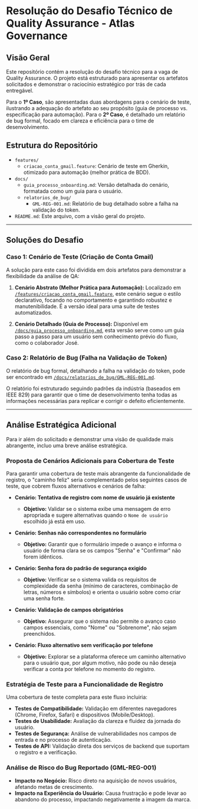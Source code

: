 # Resolução do Desafio Técnico de Quality Assurance - Atlas Governance

## Visão Geral

Este repositório contém a resolução do desafio técnico para a vaga de Quality Assurance. O projeto está estruturado para apresentar os artefatos solicitados e demonstrar o raciocínio estratégico por trás de cada entregável.

Para o **1º Caso**, são apresentadas duas abordagens para o cenário de teste, ilustrando a adequação do artefato ao seu propósito (guia de processo vs. especificação para automação). Para o **2º Caso**, é detalhado um relatório de bug formal, focado em clareza e eficiência para o time de desenvolvimento.

## Estrutura do Repositório

* `features/`
  * `criacao_conta_gmail.feature`: Cenário de teste em Gherkin, otimizado para automação (melhor prática de BDD).
* `docs/`
  * `guia_processo_onboarding.md`: Versão detalhada do cenário, formatada como um guia para o usuário.
  * `relatorios_de_bug/`
    * `GML-REG-001.md`: Relatório de bug detalhado sobre a falha na validação do token.
* `README.md`: Este arquivo, com a visão geral do projeto.

---

## Soluções do Desafio

### Caso 1: Cenário de Teste (Criação de Conta Gmail)

A solução para este caso foi dividida em dois artefatos para demonstrar a flexibilidade da análise de QA:

1. **Cenário Abstrato (Melhor Prática para Automação):** Localizado em [`/features/criacao_conta_gmail.feature`](./features/criacao_conta_gmail.feature), este cenário segue o estilo declarativo, focando no comportamento e garantindo robustez e manutenibilidade. É a versão ideal para uma suíte de testes automatizados.

2. **Cenário Detalhado (Guia de Processo):** Disponível em [`/docs/guia_processo_onboarding.md`](./docs/guia_processo_onboarding.md), esta versão serve como um guia passo a passo para um usuário sem conhecimento prévio do fluxo, como o colaborador José.

### Caso 2: Relatório de Bug (Falha na Validação de Token)

O relatório de bug formal, detalhando a falha na validação do token, pode ser encontrado em [`/docs/relatorios_de_bug/GML-REG-001.md`](./docs/relatorios_de_bug/GML-REG-001.md).

O relatório foi estruturado seguindo padrões da indústria (baseados em IEEE 829) para garantir que o time de desenvolvimento tenha todas as informações necessárias para replicar e corrigir o defeito eficientemente.

---

## Análise Estratégica Adicional

Para ir além do solicitado e demonstrar uma visão de qualidade mais abrangente, incluo uma breve análise estratégica.

### Proposta de Cenários Adicionais para Cobertura de Teste

Para garantir uma cobertura de teste mais abrangente da funcionalidade de registro, o "caminho feliz" seria complementado pelos seguintes casos de teste, que cobrem fluxos alternativos e cenários de falha:

* **Cenário: Tentativa de registro com nome de usuário já existente**
  * **Objetivo:** Validar se o sistema exibe uma mensagem de erro apropriada e sugere alternativas quando o `Nome de usuário` escolhido já está em uso.

* **Cenário: Senhas não correspondentes no formulário**
  * **Objetivo:** Garantir que o formulário impede o avanço e informa o usuário de forma clara se os campos "Senha" e "Confirmar" não forem idênticos.

* **Cenário: Senha fora do padrão de segurança exigido**
  * **Objetivo:** Verificar se o sistema valida os requisitos de complexidade da senha (mínimo de caracteres, combinação de letras, números e símbolos) e orienta o usuário sobre como criar uma senha forte.

* **Cenário: Validação de campos obrigatórios**
  * **Objetivo:** Assegurar que o sistema não permite o avanço caso campos essenciais, como "Nome" ou "Sobrenome", não sejam preenchidos.

* **Cenário: Fluxo alternativo sem verificação por telefone**
  * **Objetivo:** Explorar se a plataforma oferece um caminho alternativo para o usuário que, por algum motivo, não pode ou não deseja verificar a conta por telefone no momento do registro.

### Estratégia de Teste para a Funcionalidade de Registro

Uma cobertura de teste completa para este fluxo incluiria:

* **Testes de Compatibilidade:** Validação em diferentes navegadores (Chrome, Firefox, Safari) e dispositivos (Mobile/Desktop).
* **Testes de Usabilidade:** Avaliação da clareza e fluidez da jornada do usuário.
* **Testes de Segurança:** Análise de vulnerabilidades nos campos de entrada e no processo de autenticação.
* **Testes de API:** Validação direta dos serviços de backend que suportam o registro e a verificação.

### Análise de Risco do Bug Reportado (GML-REG-001)

* **Impacto no Negócio:** Risco direto na aquisição de novos usuários, afetando metas de crescimento.
* **Impacto na Experiência do Usuário:** Causa frustração e pode levar ao abandono do processo, impactando negativamente a imagem da marca.
